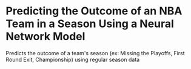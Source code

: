 # Predicting the Outcome of an NBA Team in a Season Using a Neural Network Model
Predicts the outcome of a team's season (ex: Missing the Playoffs, First Round Exit, Championship) using regular season data
